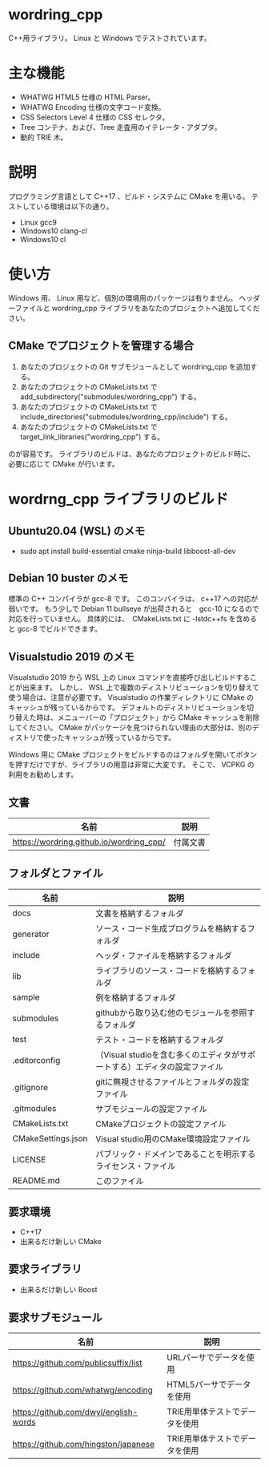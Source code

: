 ﻿wordring_cpp
====

C++用ライブラリ。
Linux と Windows でテストされています。

# 主な機能

- WHATWG HTML5 仕様の HTML Parser。
- WHATWG Encoding 仕様の文字コード変換。
- CSS Selectors Level 4 仕様の CSS セレクタ。
- Tree コンテナ、および、Tree 走査用のイテレータ・アダプタ。
- 動的 TRIE 木。

# 説明

プログラミング言語として C\++17 、ビルド・システムに CMake を用いる。
テストしている環境は以下の通り。

- Linux gcc9
- Windows10 clang-cl
- Windows10 cl

# 使い方

Windows 用、 Linux 用など、個別の環境用のパッケージは有りません。
ヘッダーファイルと wordring_cpp ライブラリをあなたのプロジェクトへ追加してください。

## CMake でプロジェクトを管理する場合

1. あなたのプロジェクトの Git サブモジュールとして wordring_cpp を追加する。
2. あなたのプロジェクトの CMakeLists.txt で add_subdirectory("submodules/wordring_cpp") する。
3. あなたのプロジェクトの CMakeLists.txt で include_directories("submodules/wordring_cpp/include") する。
4. あなたのプロジェクトの CMakeLists.txt で target_link_libraries("wordring_cpp") する。

のが容易です。
ライブラリのビルドは、あなたのプロジェクトのビルド時に、必要に応じて CMake が行います。

# wordrng_cpp ライブラリのビルド

## Ubuntu20.04 (WSL) のメモ

- sudo apt install build-essential cmake ninja-build libboost-all-dev

## Debian 10 buster のメモ

標準の C++ コンパイラが gcc-8 です。
このコンパイラは、 c\++17 への対応が弱いです。
もう少しで Debian 11 bullseye が出荷されると　gcc-10 になるので対応を行っていません。
具体的には、　CMakeLists.txt に -lstdc++fs を含めると gcc-8 でビルドできます。

## Visualstudio 2019 のメモ

Visualstudio 2019 から WSL 上の Linux コマンドを直接呼び出しビルドすることが出来ます。
しかし、 WSL 上で複数のディストリビューションを切り替えて使う場合は、注意が必要です。
Visualstudio の作業ディレクトリに CMake のキャッシュが残っているからです。
デフォルトのディストリビューションを切り替えた時は、メニューバーの「プロジェクト」から CMake キャッシュを削除してください。
CMake がパッケージを見つけられない理由の大部分は、別のディストリで使ったキャッシュが残っているからです。

Windows 用に CMake プロジェクトをビルドするのはフォルダを開いてボタンを押すだけですが、ライブラリの用意は非常に大変です。
そこで、 VCPKG の利用をお勧めします。

## 文書

| 名前 | 説明 |
|----|----|
| https://wordring.github.io/wordring_cpp/ | 付属文書 |

## フォルダとファイル

| 名前 | 説明 |
|----|----|
| docs | 文書を格納するフォルダ |
| generator | ソース・コード生成プログラムを格納するフォルダ |
| include | ヘッダ・ファイルを格納するフォルダ |
| lib | ライブラリのソース・コードを格納するフォルダ |
| sample | 例を格納するフォルダ |
| submodules | githubから取り込む他のモジュールを参照するフォルダ |
| test | テスト・コードを格納するフォルダ |
| .editorconfig | （Visual studioを含む多くのエディタがサポートする）エディタの設定ファイル |
| .gitignore | gitに無視させるファイルとフォルダの設定ファイル |
| .gitmodules | サブモジュールの設定ファイル |
| CMakeLists.txt | CMakeプロジェクトの設定ファイル |
| CMakeSettings.json | Visual studio用のCMake環境設定ファイル |
| LICENSE | パブリック・ドメインであることを明示するライセンス・ファイル |
| README.md | このファイル |

## 要求環境

- C++17
- 出来るだけ新しい CMake

## 要求ライブラリ

- 出来るだけ新しい Boost

## 要求サブモジュール

| 名前 | 説明 |
|----|----|
| https://github.com/publicsuffix/list | URLパーサでデータを使用 |
| https://github.com/whatwg/encoding | HTML5パーサでデータを使用 |
| https://github.com/dwyl/english-words | TRIE用単体テストでデータを使用 |
| https://github.com/hingston/japanese | TRIE用単体テストでデータを使用 |